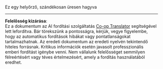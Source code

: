 <!--
CO_OP_TRANSLATOR_METADATA:
{
  "original_hash": "068cbb9b3c10a96d503f6cdd6c9ace8c",
  "translation_date": "2025-08-28T03:58:40+00:00",
  "source_file": "6-space-game/4-collision-detection/your-work/README.md",
  "language_code": "hu"
}
-->
Ez egy helyőrző, szándékosan üresen hagyva

---

**Felelősség kizárása**:  
Ez a dokumentum az AI fordítási szolgáltatás [Co-op Translator](https://github.com/Azure/co-op-translator) segítségével lett lefordítva. Bár törekszünk a pontosságra, kérjük, vegye figyelembe, hogy az automatikus fordítások hibákat vagy pontatlanságokat tartalmazhatnak. Az eredeti dokumentum az eredeti nyelvén tekintendő hiteles forrásnak. Kritikus információk esetén javasolt professzionális emberi fordítást igénybe venni. Nem vállalunk felelősséget semmilyen félreértésért vagy téves értelmezésért, amely a fordítás használatából eredhet.